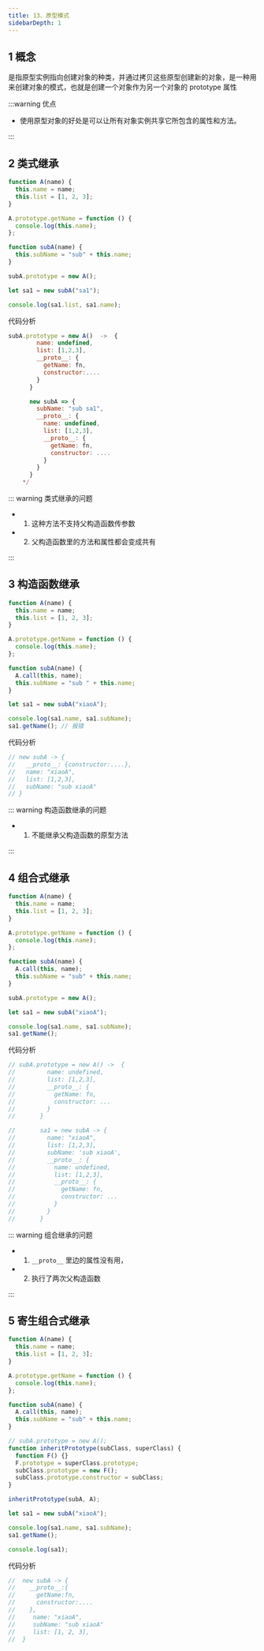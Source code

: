 ```yaml
---
title: 13、原型模式
sidebarDepth: 1
---
```


## 1 概念

是指原型实例指向创建对象的种类，并通过拷贝这些原型创建新的对象，是一种用来创建对象的模式，也就是创建一个对象作为另一个对象的 prototype 属性

:::warning 优点

- 使用原型对象的好处是可以让所有对象实例共享它所包含的属性和方法。

:::


## 2 类式继承

```js {14}
function A(name) {
  this.name = name;
  this.list = [1, 2, 3];
}

A.prototype.getName = function () {
  console.log(this.name);
};

function subA(name) {
  this.subName = "sub" + this.name;
}

subA.prototype = new A();

let sa1 = new subA("sa1");

console.log(sa1.list, sa1.name);
```

代码分析

```js
subA.prototype = new A()  ->  {
        name: undefined,
        list: [1,2,3],
        __proto__: {
          getName: fn,
          constructor:....
        }
      }

      new subA => {
        subName: "sub sa1",
        __proto__: {
          name: undefined,
          list: [1,2,3],
          __proto__: {
            getName: fn,
            constructor: ....
          }
        }
      }
    */
```

::: warning 类式继承的问题

- 1. 这种方法不支持父构造函数传参数
- 2. 父构造函数里的方法和属性都会变成共有

:::

## 3 构造函数继承

```js {11}
function A(name) {
  this.name = name;
  this.list = [1, 2, 3];
}

A.prototype.getName = function () {
  console.log(this.name);
};

function subA(name) {
  A.call(this, name);
  this.subName = "sub " + this.name;
}

let sa1 = new subA("xiaoA");

console.log(sa1.name, sa1.subName);
sa1.getName(); // 报错
```

代码分析

```js
// new subA -> {
//   __proto__: {constructor:....},
//   name: "xiaoA",
//   list: [1,2,3],
//   subName: "sub xiaoA"
// }
```

::: warning 构造函数继承的问题

- 1. 不能继承父构造函数的原型方法

:::

## 4 组合式继承

```js {15,17}
function A(name) {
  this.name = name;
  this.list = [1, 2, 3];
}

A.prototype.getName = function () {
  console.log(this.name);
};

function subA(name) {
  A.call(this, name);
  this.subName = "sub" + this.name;
}

subA.prototype = new A();

let sa1 = new subA("xiaoA");

console.log(sa1.name, sa1.subName);
sa1.getName();
```

代码分析

```js
// subA.prototype = new A() ->  {
//         name: undefined,
//         list: [1,2,3],
//         __proto__: {
//           getName: fn,
//           constructor: ...
//         }
//       }

//       sa1 = new subA -> {
//         name: "xiaoA",
//         list: [1,2,3],
//         subName: 'sub xiaoA',
//         __proto__: {
//           name: undefined,
//           list: [1,2,3],
//           __proto__: {
//             getName: fn,
//             constructor: ...
//           }
//         }
//       }
```

::: warning 组合继承的问题

- 1. `__proto__` 里边的属性没有用，
- 2. 执行了两次父构造函数

:::

## 5 寄生组合式继承

```js {16-21}
function A(name) {
  this.name = name;
  this.list = [1, 2, 3];
}

A.prototype.getName = function () {
  console.log(this.name);
};

function subA(name) {
  A.call(this, name);
  this.subName = "sub" + this.name;
}

// subA.prototype = new A();
function inheritPrototype(subClass, superClass) {
  function F() {}
  F.prototype = superClass.prototype;
  subClass.prototype = new F();
  subClass.prototype.constructor = subClass;
}

inheritPrototype(subA, A);

let sa1 = new subA("xiaoA");

console.log(sa1.name, sa1.subName);
sa1.getName();

console.log(sa1);
```

代码分析

```js
//  new subA -> {
//    __proto__:{
//      getName:fn,
//      constructor:....
//    },
//     name: "xiaoA",
//     subName: "sub xiaoA"
//     list: [1, 2, 3],
//  }
```
